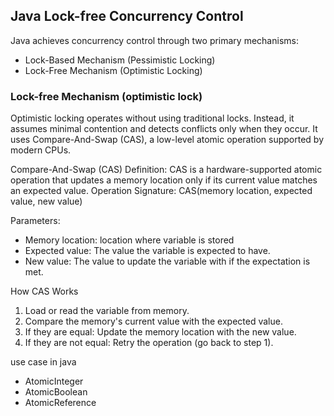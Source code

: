 ## Java Lock-free Concurrency Control

Java achieves concurrency control through two primary mechanisms:
- Lock-Based Mechanism (Pessimistic Locking)
- Lock-Free Mechanism (Optimistic Locking)

### Lock-free Mechanism (optimistic lock)

Optimistic locking operates without using traditional locks. Instead, it assumes minimal contention and 
detects conflicts only when they occur. It uses Compare-And-Swap (CAS), a low-level atomic operation 
supported by modern CPUs.

Compare-And-Swap (CAS)
Definition: CAS is a hardware-supported atomic operation that updates a memory location only if its current value matches an expected value.
Operation Signature:
CAS(memory location, expected value, new value)

Parameters:
- Memory location: location where variable is stored
- Expected value: The value the variable is expected to have.
- New value: The value to update the variable with if the expectation is met.

How CAS Works
1. Load or read the variable from memory.
2. Compare the memory's current value with the expected value.
3. If they are equal: Update the memory location with the new value.
4. If they are not equal: Retry the operation (go back to step 1).

use case in java
- AtomicInteger
- AtomicBoolean
- AtomicReference
 
